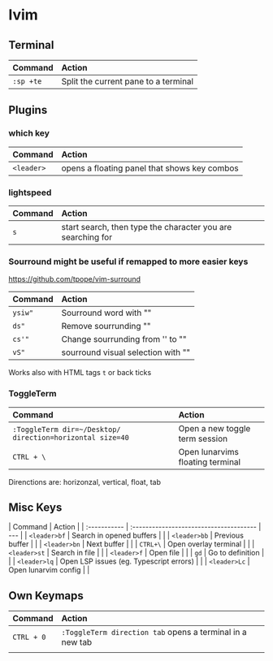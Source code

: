 # lvim

## Terminal

| Command   | Action                               |
| :-------- | :----------------------------------- |
| `:sp +te` | Split the current pane to a terminal |

## Plugins

### which key

| Command    | Action                                       |
| :--------- | :------------------------------------------- |
| `<leader>` | opens a floating panel that shows key combos |

### lightspeed

| Command | Action                                                      |
| :------ | :---------------------------------------------------------- |
| `s`     | start search, then type the character you are searching for |

### Sourround might be useful if remapped to more easier keys

https://github.com/tpope/vim-surround

| Command | Action                             |
| :------ | :--------------------------------- |
| `ysiw"` | Sourround word with ""             |
| `ds"`   | Remove sourrunding ""              |
| `cs'"`  | Change sourrunding from '' to ""   |
| `vS"`   | sourround visual selection with "" |

Works also with HTML tags `t` or back ticks

### ToggleTerm

| Command                                                   | Action                           |
| :-------------------------------------------------------- | :------------------------------- |
| `:ToggleTerm dir=~/Desktop/ direction=horizontal size=40` | Open a new toggle term session   |
| `CTRL + \`                                                | Open lunarvims floating terminal |

Direnctions are: horizonzal, vertical, float, tab

## Misc Keys

| Command      | Action                                  |
| :----------- | :-------------------------------------- | --- |
| `<leader>bf` | Search in opened buffers                |     |
| `<leader>bb` | Previous buffer                         |     |
| `<leader>bn` | Next buffer                             |     |
| `CTRL+\`     | Open overlay terminal                   |     |
| `<leader>st` | Search in file                          |     |
| `<leader>f`  | Open file                               |     |
| `gd`         | Go to definition                        |     |
| `<leader>lq` | Open LSP issues (eg. Typescript errors) |     |
| `<leader>Lc` | Open lunarvim config                    |     |

## Own Keymaps

| Command    | Action                                                    |
| :--------- | :-------------------------------------------------------- |
| `CTRL + 0` | `:ToggleTerm direction tab` opens a terminal in a new tab |
|            |                                                           |
